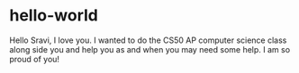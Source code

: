 # hello-world
Hello Sravi, I love you. I wanted to do the CS50 AP computer science class along side you and help you as and when you may need some help. I am so proud of you! 
